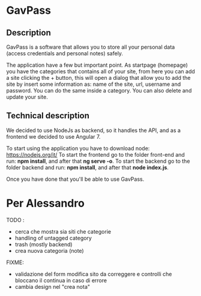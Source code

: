 # GavPass

## Description

GavPass is a software that allows you to store all your personal data (access credentials and personal notes) safely.

The application have a few but important point.
As startpage (homepage) you have the categories that contains all of your site, from here you can add a site clicking the + button, this will open a dialog that allow you to add the site by insert some information as: name of the site, url, username and password.
You can do the same inside a category.
You can also delete and update your site.

## Technical description

We decided to use NodeJs as backend, so it handles the API, and as a frontend we decided to use Angular 7.

To start using the application you have to download node: <https://nodejs.org/it/>
To start the frontend go to the folder front-end and run: <b>npm install</b>, and after that <b>ng serve -o</b>.
To start the backend go to the folder backend and run: <b>npm install</b>, and after that <b>node index.js</b>.

Once you have done that you'll be able to use GavPass.

# Per Alessandro
TODO : 
- cerca che mostra sia siti che categorie
- handling of untagged category
- trash (mostly backend)
- crea nuova categoria (note)

FIXME:
- validazione del form modifica sito da correggere e controlli che bloccano il continua in caso di errore 
- cambia design nel "crea nota"
